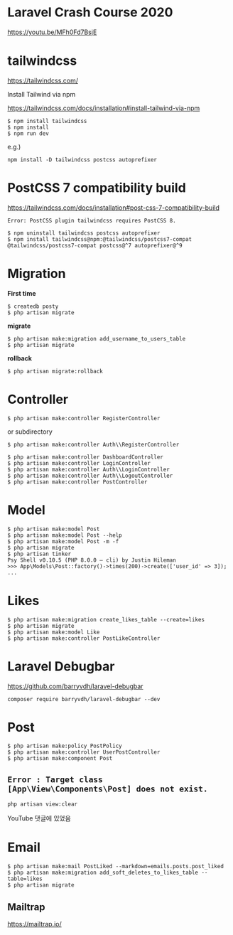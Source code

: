 # Laravel Crash Course 2020 #

<https://youtu.be/MFh0Fd7BsjE>


# tailwindcss #

<https://tailwindcss.com/>

Install Tailwind via npm

<https://tailwindcss.com/docs/installation#install-tailwind-via-npm>

```shell
$ npm install tailwindcss
$ npm install
$ npm run dev
```

e.g.)

```shell
npm install -D tailwindcss postcss autoprefixer
```

# PostCSS 7 compatibility build #

<https://tailwindcss.com/docs/installation#post-css-7-compatibility-build>

```
Error: PostCSS plugin tailwindcss requires PostCSS 8.
```

```shell
$ npm uninstall tailwindcss postcss autoprefixer
$ npm install tailwindcss@npm:@tailwindcss/postcss7-compat @tailwindcss/postcss7-compat postcss@^7 autoprefixer@^9
```


# Migration #

**First time**

```shell
$ createdb posty
$ php artisan migrate
```

**migrate**

```shell
$ php artisan make:migration add_username_to_users_table
$ php artisan migrate
```

**rollback**

```shell
$ php artisan migrate:rollback
```

# Controller #

```shell
$ php artisan make:controller RegisterController
```

or subdirectory

```shell
$ php artisan make:controller Auth\\RegisterController
```

```shell
$ php artisan make:controller DashboardController
$ php artisan make:controller LoginController
$ php artisan make:controller Auth\\LoginController
$ php artisan make:controller Auth\\LogoutController
$ php artisan make:controller PostController
```

# Model #

```shell
$ php artisan make:model Post
$ php artisan make:model Post --help
$ php artisan make:model Post -m -f
$ php artisan migrate
$ php artisan tinker
Psy Shell v0.10.5 (PHP 8.0.0 — cli) by Justin Hileman
>>> App\Models\Post::factory()->times(200)->create(['user_id' => 3]);
...
```

# Likes #

```shell
$ php artisan make:migration create_likes_table --create=likes
$ php artisan migrate
$ php artisan make:model Like
$ php artisan make:controller PostLikeController
```

# Laravel Debugbar #

<https://github.com/barryvdh/laravel-debugbar>

```shell
composer require barryvdh/laravel-debugbar --dev
```

# Post #

```shell
$ php artisan make:policy PostPolicy
$ php artisan make:controller UserPostController
$ php artisan make:component Post
```

## `Error : Target class [App\View\Components\Post] does not exist.` ##

```shell
php artisan view:clear
```

YouTube 댓글에 있었음

# Email #

```shell
$ php artisan make:mail PostLiked --markdown=emails.posts.post_liked
$ php artisan make:migration add_soft_deletes_to_likes_table --table=likes
$ php artisan migrate
```

## Mailtrap ##

<https://mailtrap.io/>

